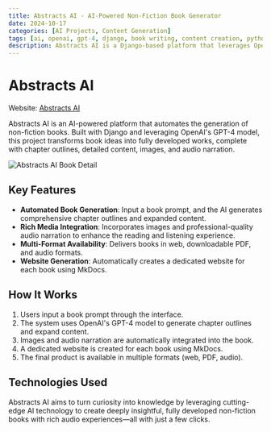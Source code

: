 ```yaml
---
title: Abstracts AI - AI-Powered Non-Fiction Book Generator
date: 2024-10-17
categories: [AI Projects, Content Generation]
tags: [ai, openai, gpt-4, django, book writing, content creation, python]
description: Abstracts AI is a Django-based platform that leverages OpenAI's GPT-4 to automate the generation of comprehensive non-fiction books, complete with chapter outlines, content, images, and audio narration.
---
```


# Abstracts AI

Website:
[Abstracts AI](https://www.abstracts-ai.com/)

Abstracts AI is an AI-powered platform that automates the generation of non-fiction books. Built with Django and leveraging OpenAI's GPT-4 model, this project transforms book ideas into fully developed works, complete with chapter outlines, detailed content, images, and audio narration.

![Abstracts AI Book Detail](https://www.abstracts-ai.com/static/images/web/landing-page/book-detail.png)

## Key Features

- **Automated Book Generation**: Input a book prompt, and the AI generates comprehensive chapter outlines and expanded content.
- **Rich Media Integration**: Incorporates images and professional-quality audio narration to enhance the reading and listening experience.
- **Multi-Format Availability**: Delivers books in web, downloadable PDF, and audio formats.
- **Website Generation**: Automatically creates a dedicated website for each book using MkDocs.

## How It Works

1. Users input a book prompt through the interface.
2. The system uses OpenAI's GPT-4 model to generate chapter outlines and expand content.
3. Images and audio narration are automatically integrated into the book.
4. A dedicated website is created for each book using MkDocs.
5. The final product is available in multiple formats (web, PDF, audio).

## Technologies Used

Abstracts AI aims to turn curiosity into knowledge by leveraging cutting-edge AI technology to create deeply insightful, fully developed non-fiction books with rich audio experiences—all with just a few clicks.
